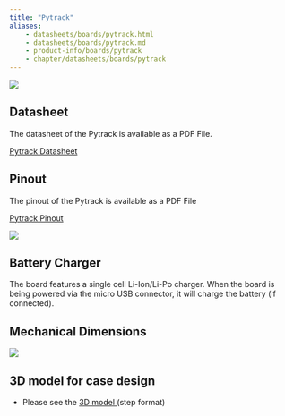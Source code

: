 ```yaml
---
title: "Pytrack"
aliases:
    - datasheets/boards/pytrack.html
    - datasheets/boards/pytrack.md
    - product-info/boards/pytrack
    - chapter/datasheets/boards/pytrack
---
```


![](/gitbook/assets/assets-lil0igdl11z7jos_jpx-lkn7scqkkkb6tqb3uyo-lkn83ejihh1jeasccad-pytrack.png) 

## Datasheet

The datasheet of the Pytrack is available as a PDF File.

<a href="/gitbook/assets/pytrack-specsheet-1.pdf" target="_blank"> Pytrack Datasheet </a>

## Pinout

The pinout of the Pytrack is available as a PDF File

<a href="/gitbook/assets/pytrack-pinout.pdf" target="_blank"> Pytrack Pinout </a>

![](/gitbook/assets/pytrack-pinout-1.png)

## Battery Charger

The board features a single cell Li-Ion/Li-Po charger. When the board is being powered via the micro USB connector, it will charge the battery (if connected).



## Mechanical Dimensions

![](/gitbook/assets/Pysense_v1.1_MechanicalDimensions_b.png)

## 3D model for case design

* Please see the <a href="/gitbook/assets/PyTrack_v1.1.step" target="_blank"> 3D model </a> (step format)